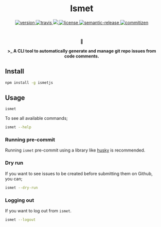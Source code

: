 <h1 align="center">Ismet</h1>

<p align="center">
  <a href="https://npmjs.org/package/ismetjs">
    <img src="https://img.shields.io/npm/v/ismetjs" alt="version">
  </a>
  <a href="https://travis-ci.org/otanriverdi/ismetjs">
    <img src="https://travis-ci.org/otanriverdi/ismetjs.svg?branch=master" alt="travis">
  </a>
  <a href="https://codecov.io/gh/otanriverdi/ismetjs">
    <img src="https://codecov.io/gh/otanriverdi/ismetjs/branch/master/graph/badge.svg" />
  </a>
  <a href="https://github.com/otanriverdi/ismetjs">
    <img src="https://img.shields.io/github/license/otanriverdi/ismetjs" alt="license">
  </a>
  <a href="https://github.com/semantic-release/semantic-release">
    <img src="https://img.shields.io/badge/%20%20%F0%9F%93%A6%F0%9F%9A%80-semantic--release-e10079.svg" alt="semantic-release">
  </a>
  <a href="http://commitizen.github.io/cz-cli/">
    <img src="https://img.shields.io/badge/commitizen-friendly-brightgreen.svg" alt="commitizen">
  </a>
</p>

<br>

<p align="center">🐙</p>
<p align="center"><b>>_ A CLI tool to automatically generate and manage git repo issues from code comments.</b></p>

## Install

```sh
npm install -g ismetjs
```

## Usage

```sh
ismet
```

To see all available commands;

```sh
ismet --help
```

### Running pre-commit

Running `ismet` pre-commit using a library like [husky](https://github.com/typicode/husky) is recommended.

### Dry run

If you want to see issues to be created before submitting them on Github, you can;

```sh
ismet --dry-run
```

### Logging out

If you want to log out from `ismet`.

```sh
ismet --logout
```
